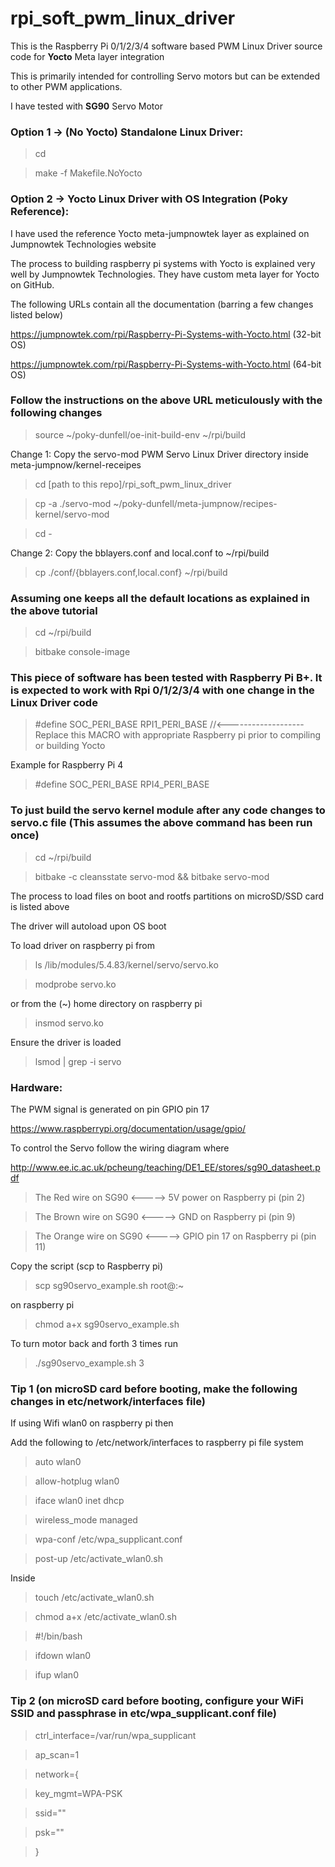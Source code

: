 # rpi_soft_pwm_linux_driver

This is the Raspberry Pi 0/1/2/3/4 software based PWM Linux Driver source code for **Yocto** Meta layer integration

This is primarily intended for controlling Servo motors but can be extended to other PWM applications.

I have tested with **SG90** Servo Motor

### Option 1 -> (No Yocto) Standalone Linux Driver:

>cd  

>make -f Makefile.NoYocto

### Option 2 -> Yocto Linux Driver with OS Integration (Poky Reference):

I have used the reference Yocto meta-jumpnowtek layer as explained on Jumpnowtek Technologies website

The process to building raspberry pi systems with Yocto is explained very well by Jumpnowtek Technologies. They have custom meta layer for Yocto on GitHub.

The following URLs contain all the documentation (barring a few changes listed below)

https://jumpnowtek.com/rpi/Raspberry-Pi-Systems-with-Yocto.html (32-bit OS)

https://jumpnowtek.com/rpi/Raspberry-Pi-Systems-with-Yocto.html (64-bit OS)

### Follow the instructions on the above URL meticulously with the following changes

> source ~/poky-dunfell/oe-init-build-env ~/rpi/build

Change 1: Copy the servo-mod PWM Servo Linux Driver directory inside meta-jumpnow/kernel-receipes

>cd [path to this repo]/rpi_soft_pwm_linux_driver 

>cp -a ./servo-mod ~/poky-dunfell/meta-jumpnow/recipes-kernel/servo-mod

>cd -

Change 2: Copy the bblayers.conf and local.conf to ~/rpi/build

>cp ./conf/{bblayers.conf,local.conf} ~/rpi/build

### Assuming one keeps all the default locations as explained in the above tutorial

>cd ~/rpi/build

>bitbake console-image

### This piece of software has been tested with Raspberry Pi B+. It is expected to work with Rpi 0/1/2/3/4 with one change in the Linux Driver code

>#define SOC_PERI_BASE       RPI1_PERI_BASE      //<------------------- Replace this MACRO with appropriate Raspberry pi prior to compiling or building Yocto

Example for Raspberry Pi 4

>#define SOC_PERI_BASE       RPI4_PERI_BASE     

### To just build the servo kernel module after any code changes to servo.c file (This assumes the above command has been run once)

>cd ~/rpi/build

>bitbake -c cleansstate servo-mod && bitbake servo-mod

The process to load files on boot and rootfs partitions on microSD/SSD card is listed above 

The driver will autoload upon OS boot

To load driver on raspberry pi from

>ls /lib/modules/5.4.83/kernel/servo/servo.ko

>modprobe servo.ko

or from the (~) home directory on raspberry pi

>insmod servo.ko

Ensure the driver is loaded

> lsmod | grep -i servo

### Hardware:

The PWM signal is generated on pin GPIO pin 17 

https://www.raspberrypi.org/documentation/usage/gpio/

To control the Servo follow the wiring diagram where 

http://www.ee.ic.ac.uk/pcheung/teaching/DE1_EE/stores/sg90_datasheet.pdf

>The Red wire on SG90 <-----> 5V power on Raspberry pi (pin 2)

>The Brown wire on SG90 <-----> GND on Raspberry pi (pin 9)

>The Orange wire on SG90 <-----> GPIO pin 17 on Raspberry pi (pin 11)

Copy the script (scp to Raspberry pi)

>scp sg90servo_example.sh root@<raspberry pi ip>:~

on raspberry pi

>chmod a+x sg90servo_example.sh

To turn motor back and forth 3 times run

> ./sg90servo_example.sh 3

### Tip 1 (on microSD card before booting, make the following changes in etc/network/interfaces file)

If using Wifi wlan0 on raspberry pi then 

Add the following to /etc/network/interfaces to raspberry pi file system

>auto wlan0

>allow-hotplug wlan0

>iface wlan0 inet dhcp

>  wireless_mode managed

>  wpa-conf /etc/wpa_supplicant.conf

>  post-up /etc/activate_wlan0.sh

Inside 

>  touch /etc/activate_wlan0.sh

>  chmod a+x /etc/activate_wlan0.sh

>  #!/bin/bash

>  ifdown wlan0

>  ifup wlan0

### Tip 2 (on microSD card before booting, configure your WiFi SSID and passphrase in etc/wpa_supplicant.conf file)

>  ctrl_interface=/var/run/wpa_supplicant

>  ap_scan=1

>  network={

>   key_mgmt=WPA-PSK

>   ssid="<ssid>"

>   psk="<passphrase>"

> }
